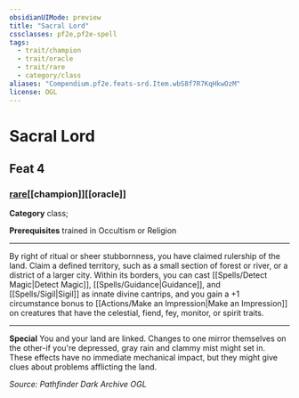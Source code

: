```yaml
---
obsidianUIMode: preview
title: "Sacral Lord"
cssclasses: pf2e,pf2e-spell
tags:
  - trait/champion
  - trait/oracle
  - trait/rare
  - category/class
aliases: "Compendium.pf2e.feats-srd.Item.wbS8f7R7KqHkwOzM"
license: OGL
---
```

# Sacral Lord
## Feat 4
### [rare](rare "Rare Rarity Trait")[[champion]][[oracle]]

**Category** class; 



**Prerequisites** trained in Occultism or Religion
* * *
By right of ritual or sheer stubbornness, you have claimed rulership of the land. Claim a defined territory, such as a small section of forest or river, or a district of a larger city. Within its borders, you can cast [[Spells/Detect Magic|Detect Magic]], [[Spells/Guidance|Guidance]], and [[Spells/Sigil|Sigil]] as innate divine cantrips, and you gain a +1 circumstance bonus to [[Actions/Make an Impression|Make an Impression]] on creatures that have the celestial, fiend, fey, monitor, or spirit traits.

* * *

**Special** You and your land are linked. Changes to one mirror themselves on the other-if you're depressed, gray rain and clammy mist might set in. These effects have no immediate mechanical impact, but they might give clues about problems afflicting the land.

*Source: Pathfinder Dark Archive*
*OGL*